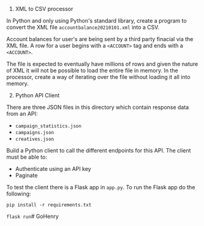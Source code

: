 1) XML to CSV processor

In Python and only using Python's standard library, create a program to convert the XML file `accountbalance20210101.xml` into a CSV.

Account balances for user's are being sent by a third party finacial via the XML file. A row for a user begins with a `<ACCOUNT>` tag and ends with a `<ACCOUNT>`.

The file is expected to eventually have millions of rows and given the nature of XML it will not be possible to load the entire file in memory. In the processor, create a way of iterating over the file without loading it all into memory.

2) Python API Client

There are three JSON files in this directory which contain response data from an API:
- `campaign_statistics.json`
- `campaigns.json`
- `creatives.json`

Build a Python client to call the different endpoints for this API.
The client must be able to:
- Authenticate using an API key
- Paginate

To test the client there is a Flask app in `app.py`.
To run the Flask app do the following:
```
pip install -r requirements.txt
```

``
flask run
``# GoHenry
